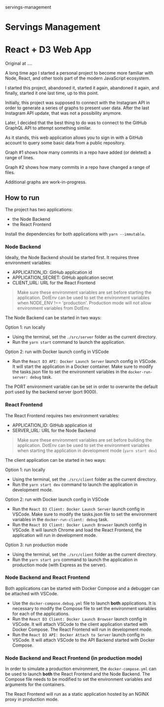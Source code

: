 servings-management
# Servings Management

# React + D3 Web App

Original at ....

A long time ago I started a personal project to become more familiar with Node, React, and other tools part of the modern JavaScript ecosystem.

I started this project, abandoned it, started it again, abandoned it again, and finally, started it one last time, up to this point.

Initially, this project was supposed to connect with the Instagram API in order to generate a series of graphs to present user data. After the last Instagram API update, that was not a possibility anymore.

Later, I decided that the best thing to do was to connect to the GitHub GraphQL API to attempt something similar.

As it stands, this web application allows you to sign in with a GitHub account to query some basic data from a public repository.

Graph #1 shows how many commits in a repo have added (or deleted) a range of lines.

Graph #2 shows how many commits in a repo have changed a range of files.

Additional graphs are work-in-progress.

## How to run

The project has two applications:

- the Node Backend
- the React Frontend

Install the dependencies for both applications with `yarn --immutable`.

### Node Backend

Ideally, the Node Backend should be started first. It requires three environment variables:

- APPLICATION_ID: GitHub application id
- APPLICATION_SECRET: GitHub application secret
- CLIENT_URL: URL for the React Frontend

> Make sure these environment variables are set before starting the application.
> DotEnv can be used to set the environment variables when NODE_ENV !== 'production'.
> Production mode will not allow environment variables from DotEnv.

The Node Backend can be started in two ways:

Option 1: run locally

- Using the terminal, set the `./src/server` folder as the current directory.
- Run the `yarn start` command to launch the application.

Option 2: run with Docker launch config in VSCode

- Run the `React D3 API: Docker Launch Server` launch config in VSCode. It will start the application in a Docker container. Make sure to modify the tasks.json file to set the environment variables in the `docker-run-server: debug` task.

The PORT environment variable can be set in order to overwrite the default port used by the backend server (port 9000).

### React Frontend

The React Frontend requires two environment variables:

- APPLICATION_ID: GitHub application id
- SERVER_URL: URL for the Node Backend

> Make sure these environment variables are set before building the application.
> DotEnv can be used to set the environment variables when starting the application in development mode (`yarn start dev`)

The client application can be started in two ways:

Option 1: run locally

- Using the terminal, set the `./src/client` folder as the current directory.
- Run the `yarn start dev` command to launch the application in development mode.

Option 2: run with Docker launch config in VSCode

- Run the `React D3 Client: Docker Launch Server` launch config in VSCode. Make sure to modify the tasks.json file to set the environment variables in the `docker-run-client: debug` task.
- Run the `React D3 Client: Docker Launch Browser` launch config in VSCode. It will launch Chrome and load the React Frontend, the application will run in development mode.

Option 3: run production mode

- Using the terminal, set the `./src/client` folder as the current directory.
- Run the `yarn start pro` command to launch the application in production mode (with Express as the server).

### Node Backend and React Frontend

Both applications can be started with Docker Compose and a debugger can be attached with VSCode.

- Use the `docker-compose.debug.yml` file to launch **both** applications. It is necessary to modify the Compose file to set the environment variables for each of the applications.
- Run the `React D3 Client: Docker Launch Browser` launch config in VSCode. It will attach VSCode to the client application started with Docker Compose. The React Frontend will run in development mode.
- Run the `React D3 API: Docker Attach to Server` launch config in VSCode. It will attach VSCode to the API Backend started with Docker Compose.

### Node Backend and React Frontend (in production mode)

In order to simulate a production environment, the `docker-compose.yml` can be used to launch **both** the React Frontend and the Node Backend. The Compose file needs to be modified to set the environment variables and arguments for the containers.

The React Frontend will run as a static application hosted by an NGINX proxy in production mode.
